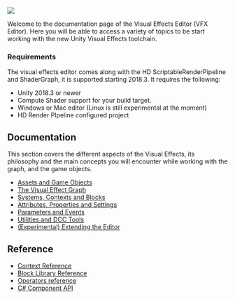 ![](https://raw.githubusercontent.com/wiki/Unity-Technologies/ScriptableRenderPipeline/Pages/VFXEditor/img/vfxeditor-title.png)

Welcome to the documentation page of the Visual Effects Editor (VFX Editor). Here you will be able to access a variety of topics to be start working with the new Unity Visual Effects toolchain.

### Requirements

The visual effects editor comes along with the HD ScriptableRenderPipeline  and ShaderGraph, it is supported starting 2018.3. It requires the following:

* Unity 2018.3 or newer
* Compute Shader support for your build target.
* Windows or Mac editor (Linux is still experimental at the moment)
* HD Render PIpeline configured project

## Documentation

This section covers the different aspects of the Visual Effects, its philosophy and the main concepts you will encounter while working with the graph, and the game objects.

* [Assets and Game Objects](https://github.com/Unity-Technologies/ScriptableRenderPipeline/wiki/Visual-Effect-Assets-and-GameObjects)
* [The Visual Effect Graph](https://github.com/Unity-Technologies/ScriptableRenderPipeline/wiki/Visual-Effects-Graph)
* [Systems, Contexts and Blocks](https://github.com/Unity-Technologies/ScriptableRenderPipeline/wiki/VFX-Systems-Contexts-and-Blocks)
* [Attributes, Properties and Settings](https://github.com/Unity-Technologies/ScriptableRenderPipeline/wiki/VFX-Attributes-Properties-and-Settings)
* [Parameters and Events](https://github.com/Unity-Technologies/ScriptableRenderPipeline/wiki/VFX-Parameters-and-Events)
* [Utilities and DCC Tools](https://github.com/Unity-Technologies/ScriptableRenderPipeline/wiki/VFX-Utilities-and-DCC-Tools)
* [(Experimental) Extending the Editor](https://github.com/Unity-Technologies/ScriptableRenderPipeline/wiki/VFX-Extending-The-Editor)

## Reference

* [Context Reference](https://github.com/Unity-Technologies/ScriptableRenderPipeline/wiki/VFX-Contexts)
* [Block Library Reference](https://github.com/Unity-Technologies/ScriptableRenderPipeline/wiki/VFX-Blocks)
* [Operators reference](https://github.com/Unity-Technologies/ScriptableRenderPipeline/wiki/VFX-Operators)
* [C# Component API](https://github.com/Unity-Technologies/ScriptableRenderPipeline/wiki/VFX-CSharp-API)

